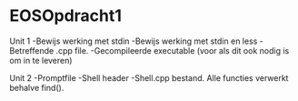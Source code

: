 # EOSOpdracht1
Unit 1
-Bewijs werking met stdin
-Bewijs werking met stdin en less
-Betreffende .cpp file.
-Gecompileerde executable (voor als dit ook nodig is om in te leveren)

Unit 2
-Promptfile
-Shell header
-Shell.cpp bestand. Alle functies verwerkt behalve find().
